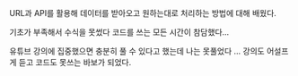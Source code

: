 URL과 API를 활용해 데이터를 받아오고 원하는대로 처리하는 방법에 대해 배웠다.

기초가 부족해서 수식을 못썼다 
코드를 쓰는 모든 시간이 참담했다...

유튜브 강의에 집중했으면 충분히 풀 수 있다고 했는데 나는 못풀었다 ...
강의도 어설프게 듣고 코드도 못쓰는 바보가 되었다.

